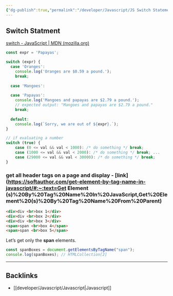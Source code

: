 ```yaml
---
{"dg-publish":true,"permalink":"/developer/Javascript/JS Switch Statement/"}
---
```


## Switch Statment
[switch - JavaScript | MDN (mozilla.org)](https://developer.mozilla.org/en-US/docs/Web/JavaScript/Reference/Statements/switch)
```js
const expr = 'Papayas';

switch (expr) {
  case 'Oranges':
    console.log('Oranges are $0.59 a pound.');
    break;
    
  case 'Mangoes':
  
  case 'Papayas':
    console.log('Mangoes and papayas are $2.79 a pound.');
    // expected output: "Mangoes and papayas are $2.79 a pound."
    break;
    
  default:
    console.log(`Sorry, we are out of ${expr}.`);
}
```
```js
// if evaluating a number
switch (true) { 
	case (0 <= val && val < 1000): /* do something */ break; 
	case (1000 <= val && val < 2000): /* do something */ break; ... 
	case (29000 <= val && val < 30000): /* do something */ break; 
}
```
### get all header tags on a page and display - [link](https://softauthor.com/get-element-by-tag-name-in-javascript/#:~:text=Get Element (s)%20By%20Tag%20Name%20In%20JavaScript,Get%20Element%20(s)%20By%20Tag%20Name%20From%20Parent)
```html
<div>div <br>box 1</div>
<div>div <br>box 2</div>
<div>div <br>box 3</div>
<span>span <br>box 4</span>
<span>span <br>box 5</span>
```

Let’s get only the **span** elements.
```javascript
const spanBoxes = document.getElementsByTagName("span");
console.log(spanBoxes); // HTMLCollection[2]
```

----
## Backlinks
- [[developer/Javascript/Javascript\|Javascript]]